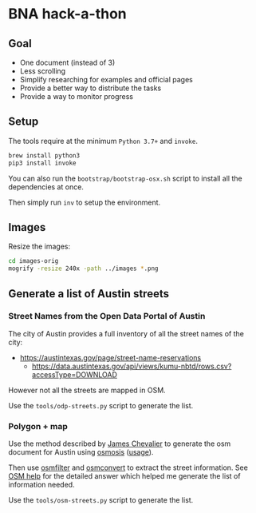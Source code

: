 # BNA hack-a-thon

## Goal

* One document (instead of 3)
* Less scrolling
* Simplify researching for examples and official pages
* Provide a better way to distribute the tasks
* Provide a way to monitor progress

## Setup

The tools require at the minimum `Python 3.7+` and `invoke`.

```bash
brew install python3
pip3 install invoke
```

You can also run the `bootstrap/bootstrap-osx.sh` script to install all the dependencies at once.

Then simply run `inv` to setup the environment.

## Images

Resize the images:

```bash
cd images-orig
mogrify -resize 240x -path ../images *.png
```

## Generate a list of Austin streets

### Street Names from the Open Data Portal of Austin

The city of Austin provides a full inventory of all the street names of the city:
* https://austintexas.gov/page/street-name-reservations
  * https://data.austintexas.gov/api/views/kumu-nbtd/rows.csv?accessType=DOWNLOAD

However not all the streets are mapped in OSM.

Use the `tools/odp-streets.py` script to generate the list.

### Polygon + map

Use the method described by [James Chevalier](https://github.com/JamesChevalier/cities) to generate the osm document
for Austin using [osmosis](https://wiki.openstreetmap.org/wiki/Osmosis)
([usage](https://wiki.openstreetmap.org/wiki/Osmosis/Detailed_Usage_0.47)).

Then use [osmfilter](https://wiki.openstreetmap.org/wiki/Osmfilter) and
[osmconvert](https://wiki.openstreetmap.org/wiki/Osmconvert) to extract the street information. See
[OSM help](https://help.openstreetmap.org/questions/9816/the-best-way-to-extract-street-list) for the detailed answer
which helped me generate the list of information needed.

Use the `tools/osm-streets.py` script to generate the list.
